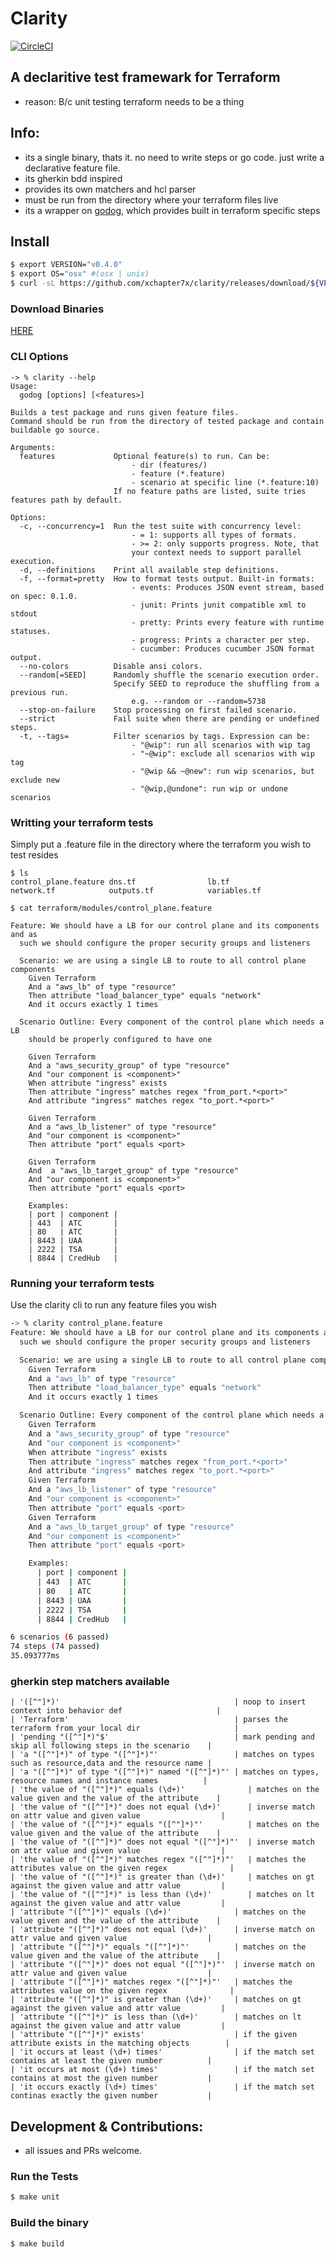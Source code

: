 # Clarity
[![CircleCI](https://circleci.com/gh/xchapter7x/clarity.svg?style=svg)](https://circleci.com/gh/xchapter7x/clarity)

## A declaritive test framewark for Terraform
- reason: B/c unit testing terraform needs to be a thing

## Info:
- its a single binary, thats it. no need to write steps or go code. just write a declarative feature file.
- its gherkin bdd inspired
- provides its own matchers and hcl parser
- must be run from the directory where your terraform files live
- its a wrapper on [godog](https://github.com/DATA-DOG/godog), which provides built in terraform specific steps

## Install

```bash
$ export VERSION="v0.4.0"
$ export OS="osx" #(osx | unix)
$ curl -sL https://github.com/xchapter7x/clarity/releases/download/${VERSION}/clarity_${OS} -o /usr/local/bin/clarity && chmod +x /usr/local/bin/clarity
```

### Download Binaries
[HERE](https://github.com/xchapter7x/clarity/releases/latest)

### CLI Options

```
-> % clarity --help
Usage:
  godog [options] [<features>]

Builds a test package and runs given feature files.
Command should be run from the directory of tested package and contain buildable go source.

Arguments:
  features             Optional feature(s) to run. Can be:
                           - dir (features/)
                           - feature (*.feature)
                           - scenario at specific line (*.feature:10)
                       If no feature paths are listed, suite tries features path by default.

Options:
  -c, --concurrency=1  Run the test suite with concurrency level:
                           - = 1: supports all types of formats.
                           - >= 2: only supports progress. Note, that
                           your context needs to support parallel execution.
  -d, --definitions    Print all available step definitions.
  -f, --format=pretty  How to format tests output. Built-in formats:
                           - events: Produces JSON event stream, based on spec: 0.1.0.
                           - junit: Prints junit compatible xml to stdout
                           - pretty: Prints every feature with runtime statuses.
                           - progress: Prints a character per step.
                           - cucumber: Produces cucumber JSON format output.
  --no-colors          Disable ansi colors.
  --random[=SEED]      Randomly shuffle the scenario execution order.
                       Specify SEED to reproduce the shuffling from a previous run.
                           e.g. --random or --random=5738
  --stop-on-failure    Stop processing on first failed scenario.
  --strict             Fail suite when there are pending or undefined steps.
  -t, --tags=          Filter scenarios by tags. Expression can be:
                           - "@wip": run all scenarios with wip tag
                           - "~@wip": exclude all scenarios with wip tag
                           - "@wip && ~@new": run wip scenarios, but exclude new
                           - "@wip,@undone": run wip or undone scenarios
```

### Writting your terraform tests

Simply put a .feature file in the directory where the terraform you wish to test resides
```gherkin
$ ls
control_plane.feature dns.tf                lb.tf                 network.tf            outputs.tf            variables.tf

$ cat terraform/modules/control_plane.feature

Feature: We should have a LB for our control plane and its components and as
  such we should configure the proper security groups and listeners

  Scenario: we are using a single LB to route to all control plane components
    Given Terraform
    And a "aws_lb" of type "resource"
    Then attribute "load_balancer_type" equals "network"
    And it occurs exactly 1 times

  Scenario Outline: Every component of the control plane which needs a LB
    should be properly configured to have one

    Given Terraform
    And a "aws_security_group" of type "resource"
    And "our component is <component>"
    When attribute "ingress" exists
    Then attribute "ingress" matches regex "from_port.*<port>"
    And attribute "ingress" matches regex "to_port.*<port>"

    Given Terraform
    And a "aws_lb_listener" of type "resource"
    And "our component is <component>"
    Then attribute "port" equals <port>

    Given Terraform
    And  a "aws_lb_target_group" of type "resource"
    And "our component is <component>"
    Then attribute "port" equals <port>

    Examples:
    | port | component |
    | 443  | ATC       |
    | 80   | ATC       |
    | 8443 | UAA       |
    | 2222 | TSA       |
    | 8844 | CredHub   |
```

### Running your terraform tests

Use the clarity cli to run any feature files you wish
```bash
-> % clarity control_plane.feature
Feature: We should have a LB for our control plane and its components and as
  such we should configure the proper security groups and listeners

  Scenario: we are using a single LB to route to all control plane components # control_plane.feature:4
    Given Terraform                                                           # clarity_test.go:15 -> *Match
    And a "aws_lb" of type "resource"                                         # clarity_test.go:16 -> *Match
    Then attribute "load_balancer_type" equals "network"                      # clarity_test.go:19 -> *Match
    And it occurs exactly 1 times                                             # clarity_test.go:24 -> *Match

  Scenario Outline: Every component of the control plane which needs a LB # control_plane.feature:10
    Given Terraform                                                       # clarity_test.go:15 -> *Match
    And a "aws_security_group" of type "resource"                         # clarity_test.go:16 -> *Match
    And "our component is <component>"                                    # clarity_test.go:9 -> noopComment
    When attribute "ingress" exists                                       # clarity_test.go:21 -> *Match
    Then attribute "ingress" matches regex "from_port.*<port>"            # clarity_test.go:25 -> *Match
    And attribute "ingress" matches regex "to_port.*<port>"               # clarity_test.go:25 -> *Match
    Given Terraform                                                       # clarity_test.go:15 -> *Match
    And a "aws_lb_listener" of type "resource"                            # clarity_test.go:16 -> *Match
    And "our component is <component>"                                    # clarity_test.go:9 -> noopComment
    Then attribute "port" equals <port>                                   # clarity_test.go:17 -> *Match
    Given Terraform                                                       # clarity_test.go:15 -> *Match
    And a "aws_lb_target_group" of type "resource"                        # clarity_test.go:16 -> *Match
    And "our component is <component>"                                    # clarity_test.go:9 -> noopComment
    Then attribute "port" equals <port>                                   # clarity_test.go:17 -> *Match

    Examples:
      | port | component |
      | 443  | ATC       |
      | 80   | ATC       |
      | 8443 | UAA       |
      | 2222 | TSA       |
      | 8844 | CredHub   |

6 scenarios (6 passed)
74 steps (74 passed)
35.093777ms
```

### gherkin step matchers available
	| '([^"]*)'                                       | noop to insert context into behavior def                     |
	| 'Terraform'                                     | parses the terraform from your local dir                     |
	| 'pending "([^"]*)"$'                            | mark pending and skip all following steps in the scenario    |
	| 'a "([^"]*)" of type "([^"]*)"'                 | matches on types such as resource,data and the resource name |
	| 'a "([^"]*)" of type "([^"]*)" named "([^"]*)"' | matches on types, resource names and instance names          |
	| 'the value of "([^"]*)" equals (\d+)'              | matches on the value given and the value of the attribute    |
	| 'the value of "([^"]*)" does not equal (\d+)'      | inverse match on attr value and given value                  |
	| 'the value of "([^"]*)" equals "([^"]*)"'          | matches on the value given and the value of the attribute    |
	| 'the value of "([^"]*)" does not equal "([^"]*)"'  | inverse match on attr value and given value                  |
	| 'the value of "([^"]*)" matches regex "([^"]*)"'   | matches the attributes value on the given regex              |
	| 'the value of "([^"]*)" is greater than (\d+)'     | matches on gt against the given value and attr value         |
	| 'the value of "([^"]*)" is less than (\d+)'        | matches on lt against the given value and attr value         |
	| 'attribute "([^"]*)" equals (\d+)'              | matches on the value given and the value of the attribute    |
	| 'attribute "([^"]*)" does not equal (\d+)'      | inverse match on attr value and given value                  |
	| 'attribute "([^"]*)" equals "([^"]*)"'          | matches on the value given and the value of the attribute    |
	| 'attribute "([^"]*)" does not equal "([^"]*)"'  | inverse match on attr value and given value                  |
	| 'attribute "([^"]*)" matches regex "([^"]*)"'   | matches the attributes value on the given regex              |
	| 'attribute "([^"]*)" is greater than (\d+)'     | matches on gt against the given value and attr value         |
	| 'attribute "([^"]*)" is less than (\d+)'        | matches on lt against the given value and attr value         |
	| 'attribute "([^"]*)" exists'                    | if the given attribute exists in the matching objects        |
	| 'it occurs at least (\d+) times'                | if the match set contains at least the given number          |
	| 'it occurs at most (\d+) times'                 | if the match set contains at most the given number           |
	| 'it occurs exactly (\d+) times'                 | if the match set continas exactly the given number           |

## Development & Contributions:
- all issues and PRs welcome.


### Run the Tests
```bash
$ make unit
```

### Build the binary
```bash
$ make build
```
